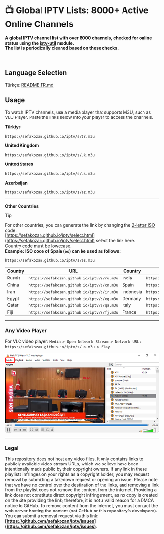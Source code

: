 # 📺 Global IPTV Lists: 8000+ Active Online Channels

**A global IPTV channel list with over 8000 channels, checked for online status using the [iptv-util](https://github.com/sefakozan/iptv-util) module.  
The list is periodically cleaned based on these checks.**

&nbsp;

## Language Selection
Türkçe: [README.TR.md](./README.TR.md)

## Usage
To watch IPTV channels, use a media player that supports M3U, such as VLC Player. Paste the links below into your player to access the channels.

**Türkiye**
```
https://sefakozan.github.io/iptv/s/tr.m3u
```
**United Kingdom**
```
https://sefakozan.github.io/iptv/s/uk.m3u
```
**United States**
```
https://sefakozan.github.io/iptv/s/us.m3u
```
**Azerbaijan**
```
https://sefakozan.github.io/iptv/s/az.m3u
```

---

**Other Countries**

> [!TIP]  
> For other countries, you can generate the link by changing the [2-letter ISO code](https://www.iban.com/country-codes).   
> [https://sefakozan.github.io/iptv/select.html](https://sefakozan.github.io/iptv/select.html) select the link here.  
> Country code must be lowecase.  
> **Example: ISO code of Spain (`es`) can be used as follows:**  
> ```text
> https://sefakozan.github.io/iptv/s/es.m3u
> ```

| Country | URL | Country | URL |
|---------|-----|---------|-----|
| Russia| `https://sefakozan.github.io/iptv/s/ru.m3u` | India     | `https://sefakozan.github.io/iptv/s/in.m3u` |
| China | `https://sefakozan.github.io/iptv/s/cn.m3u` | Spain     | `https://sefakozan.github.io/iptv/s/es.m3u` |
| Iran  | `https://sefakozan.github.io/iptv/s/ir.m3u` | Indonesia | `https://sefakozan.github.io/iptv/s/id.m3u` |
| Egypt | `https://sefakozan.github.io/iptv/s/eg.m3u` | Germany   | `https://sefakozan.github.io/iptv/s/de.m3u` |
| Qatar | `https://sefakozan.github.io/iptv/s/qa.m3u` | Italy     | `https://sefakozan.github.io/iptv/s/it.m3u` |
| Fiji  | `https://sefakozan.github.io/iptv/s/fj.m3u` | France    | `https://sefakozan.github.io/iptv/s/fr.m3u` |

---

### Any Video Player
For VLC video player: ```Media > Open Network Stream > Network URL: https://sefakozan.github.io/iptv/s/us.m3u > Play```

![vlc](docs/assets/vlc.png)

---

### Legal
This repository does not host any video files. It only contains links to publicly available video stream URLs, which we believe have been intentionally made public by their copyright owners. If any link in these playlists infringes on your rights as a copyright holder, you may request removal by submitting a takedown request or opening an issue. Please note that we have no control over the destination of the links, and removing a link from the playlist does not remove the content from the internet. Providing a link does not constitute direct copyright infringement, as no copy is created on the site providing the link; therefore, it is not a valid reason for a DMCA notice to GitHub. To remove content from the internet, you must contact the web server hosting the content (not GitHub or this repository’s developers). You can submit a removal request via this link: **[https://github.com/sefakozan/iptv/issues](https://github.com/sefakozan/iptv/issues)**.